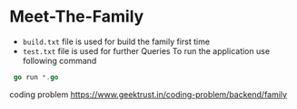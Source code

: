 # Meet-The-Family
- `build.txt` file is used for build the family first time
- `test.txt`  file is used for further Queries
To run the application use following command
```go
 go run *.go
````
















coding problem https://www.geektrust.in/coding-problem/backend/family
